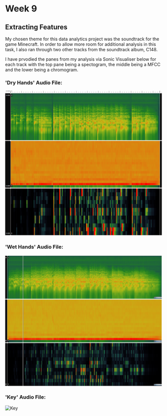 # Week 9 

## Extracting Features 

My chosen theme for this data analytics project was the soundtrack for the game Minecraft. In order to allow more room for additional analysis in this task, I also ran through two other tracks from the soundtrack album, C148.

I have prvodied the panes from my analysis via Sonic Visualiser below for each track with the top pane being a spectogram, the middle being a MFCC and the lower being a chromogram. 

### 'Dry Hands' Audio File:

![DryHands](../data/DRYHANDSPANES.png)

### 'Wet Hands' Audio File:

![WetHands](../data/WETHANDSPANES.png)

### 'Key' Audio File:

![Key](..data/KEYPANES.png)
